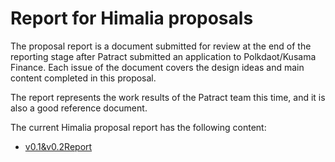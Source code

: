 #   Report for Himalia proposals 

The proposal report is a document submitted for review at the end of the reporting stage after Patract submitted an application to Polkdaot/Kusama Finance. Each issue of the document covers the design ideas and main content completed in this proposal.

The report represents the work results of the Patract team this time, and it is also a good reference document.

The current Himalia proposal report has the following content:

- [v0.1&v0.2Report](./reports/v0.1Report.md)

